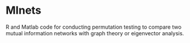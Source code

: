 # MInets
R and Matlab code for conducting permutation testing to compare two mutual information networks with graph theory or eigenvector analysis.
